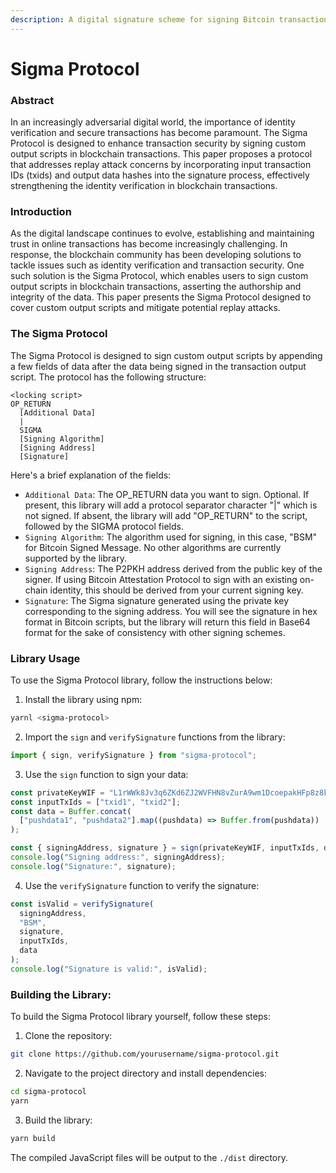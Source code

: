 ```yaml
---
description: A digital signature scheme for signing Bitcoin transaction data.
---
```


# Sigma Protocol

### Abstract

In an increasingly adversarial digital world, the importance of identity verification and secure transactions has become paramount. The Sigma Protocol is designed to enhance transaction security by signing custom output scripts in blockchain transactions. This paper proposes a protocol that addresses replay attack concerns by incorporating input transaction IDs (txids) and output data hashes into the signature process, effectively strengthening the identity verification in blockchain transactions.

### Introduction

As the digital landscape continues to evolve, establishing and maintaining trust in online transactions has become increasingly challenging. In response, the blockchain community has been developing solutions to tackle issues such as identity verification and transaction security. One such solution is the Sigma Protocol, which enables users to sign custom output scripts in blockchain transactions, asserting the authorship and integrity of the data. This paper presents the Sigma Protocol designed to cover custom output scripts and mitigate potential replay attacks.

### The Sigma Protocol

The Sigma Protocol is designed to sign custom output scripts by appending a few fields of data after the data being signed in the transaction output script. The protocol has the following structure:

```
<locking script>
OP_RETURN
  [Additional Data]
  |
  SIGMA
  [Signing Algorithm]
  [Signing Address]
  [Signature]
```

Here's a brief explanation of the fields:

* `Additional Data`: The OP\_RETURN data you want to sign. Optional. If present, this library will add a protocol separator character "|" which is not signed. If absent, the library will add "OP\_RETURN" to the script, followed by the SIGMA protocol fields.
* `Signing Algorithm`: The algorithm used for signing, in this case, "BSM" for Bitcoin Signed Message. No other algorithms are currently supported by the library.
* `Signing Address`: The P2PKH address derived from the public key of the signer. If using Bitcoin Attestation Protocol to sign with an existing on-chain identity, this should be derived from your current signing key.
* `Signature`: The Sigma signature generated using the private key corresponding to the signing address. You will see the signature in hex format in Bitcoin scripts, but the library will return this field in Base64 format for the sake of consistency with other signing schemes.

### Library Usage

To use the Sigma Protocol library, follow the instructions below:

1. Install the library using npm:

```bash
yarnl <sigma-protocol>
```

2. Import the `sign` and `verifySignature` functions from the library:

```javascript
import { sign, verifySignature } from "sigma-protocol";
```

3. Use the `sign` function to sign your data:

```javascript
const privateKeyWIF = "L1rWWk8Jv3q6ZKd6ZJ2WVFHN8vZurA9wm1DcoepakHFp8z8kY7YJ"; // Replace this with your private key
const inputTxIds = ["txid1", "txid2"];
const data = Buffer.concat(
  ["pushdata1", "pushdata2"].map((pushdata) => Buffer.from(pushdata))
);

const { signingAddress, signature } = sign(privateKeyWIF, inputTxIds, data);
console.log("Signing address:", signingAddress);
console.log("Signature:", signature);
```

4. Use the `verifySignature` function to verify the signature:

```javascript
const isValid = verifySignature(
  signingAddress,
  "BSM",
  signature,
  inputTxIds,
  data
);
console.log("Signature is valid:", isValid);
```

### Building the Library:

To build the Sigma Protocol library yourself, follow these steps:

1. Clone the repository:

```bash
git clone https://github.com/yourusername/sigma-protocol.git
```

2. Navigate to the project directory and install dependencies:

```bash
cd sigma-protocol
yarn
```

3. Build the library:

```bash
yarn build
```

The compiled JavaScript files will be output to the `./dist` directory.
